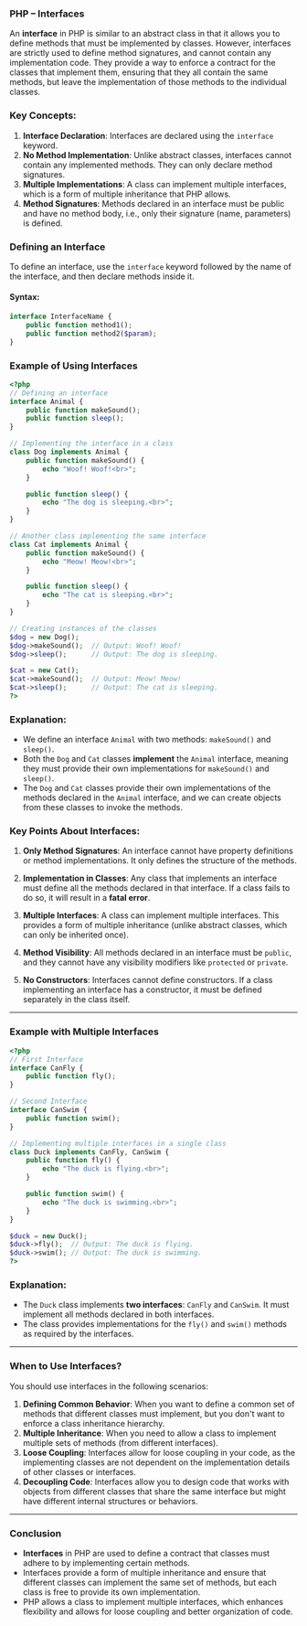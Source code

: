 ### PHP – Interfaces

An **interface** in PHP is similar to an abstract class in that it allows you to define methods that must be implemented by classes. However, interfaces are strictly used to define method signatures, and cannot contain any implementation code. They provide a way to enforce a contract for the classes that implement them, ensuring that they all contain the same methods, but leave the implementation of those methods to the individual classes.

### Key Concepts:
1. **Interface Declaration**: Interfaces are declared using the `interface` keyword.
2. **No Method Implementation**: Unlike abstract classes, interfaces cannot contain any implemented methods. They can only declare method signatures.
3. **Multiple Implementations**: A class can implement multiple interfaces, which is a form of multiple inheritance that PHP allows.
4. **Method Signatures**: Methods declared in an interface must be public and have no method body, i.e., only their signature (name, parameters) is defined.

### Defining an Interface

To define an interface, use the `interface` keyword followed by the name of the interface, and then declare methods inside it.

#### Syntax:
```php
interface InterfaceName {
    public function method1();
    public function method2($param);
}
```

### Example of Using Interfaces

```php
<?php
// Defining an interface
interface Animal {
    public function makeSound();
    public function sleep();
}

// Implementing the interface in a class
class Dog implements Animal {
    public function makeSound() {
        echo "Woof! Woof!<br>";
    }

    public function sleep() {
        echo "The dog is sleeping.<br>";
    }
}

// Another class implementing the same interface
class Cat implements Animal {
    public function makeSound() {
        echo "Meow! Meow!<br>";
    }

    public function sleep() {
        echo "The cat is sleeping.<br>";
    }
}

// Creating instances of the classes
$dog = new Dog();
$dog->makeSound();  // Output: Woof! Woof!
$dog->sleep();      // Output: The dog is sleeping.

$cat = new Cat();
$cat->makeSound();  // Output: Meow! Meow!
$cat->sleep();      // Output: The cat is sleeping.
?>
```

### Explanation:
- We define an interface `Animal` with two methods: `makeSound()` and `sleep()`.
- Both the `Dog` and `Cat` classes **implement** the `Animal` interface, meaning they must provide their own implementations for `makeSound()` and `sleep()`.
- The `Dog` and `Cat` classes provide their own implementations of the methods declared in the `Animal` interface, and we can create objects from these classes to invoke the methods.

### Key Points About Interfaces:
1. **Only Method Signatures**: An interface cannot have property definitions or method implementations. It only defines the structure of the methods.
   
2. **Implementation in Classes**: Any class that implements an interface must define all the methods declared in that interface. If a class fails to do so, it will result in a **fatal error**.

3. **Multiple Interfaces**: A class can implement multiple interfaces. This provides a form of multiple inheritance (unlike abstract classes, which can only be inherited once).

4. **Method Visibility**: All methods declared in an interface must be `public`, and they cannot have any visibility modifiers like `protected` or `private`.

5. **No Constructors**: Interfaces cannot define constructors. If a class implementing an interface has a constructor, it must be defined separately in the class itself.

---

### Example with Multiple Interfaces

```php
<?php
// First Interface
interface CanFly {
    public function fly();
}

// Second Interface
interface CanSwim {
    public function swim();
}

// Implementing multiple interfaces in a single class
class Duck implements CanFly, CanSwim {
    public function fly() {
        echo "The duck is flying.<br>";
    }

    public function swim() {
        echo "The duck is swimming.<br>";
    }
}

$duck = new Duck();
$duck->fly();  // Output: The duck is flying.
$duck->swim(); // Output: The duck is swimming.
?>
```

### Explanation:
- The `Duck` class implements **two interfaces**: `CanFly` and `CanSwim`. It must implement all methods declared in both interfaces.
- The class provides implementations for the `fly()` and `swim()` methods as required by the interfaces.

---

### When to Use Interfaces?

You should use interfaces in the following scenarios:
1. **Defining Common Behavior**: When you want to define a common set of methods that different classes must implement, but you don't want to enforce a class inheritance hierarchy.
2. **Multiple Inheritance**: When you need to allow a class to implement multiple sets of methods (from different interfaces).
3. **Loose Coupling**: Interfaces allow for loose coupling in your code, as the implementing classes are not dependent on the implementation details of other classes or interfaces.
4. **Decoupling Code**: Interfaces allow you to design code that works with objects from different classes that share the same interface but might have different internal structures or behaviors.

---

### Conclusion

- **Interfaces** in PHP are used to define a contract that classes must adhere to by implementing certain methods.
- Interfaces provide a form of multiple inheritance and ensure that different classes can implement the same set of methods, but each class is free to provide its own implementation.
- PHP allows a class to implement multiple interfaces, which enhances flexibility and allows for loose coupling and better organization of code.

